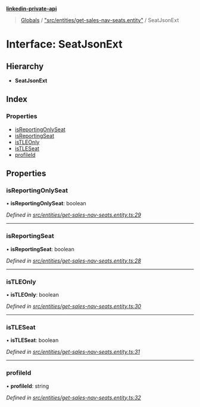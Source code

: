 **[linkedin-private-api](../README.md)**

> [Globals](../globals.md) / ["src/entities/get-sales-nav-seats.entity"](../modules/_src_entities_get_sales_nav_seats_entity_.md) / SeatJsonExt

# Interface: SeatJsonExt

## Hierarchy

* **SeatJsonExt**

## Index

### Properties

* [isReportingOnlySeat](_src_entities_get_sales_nav_seats_entity_.seatjsonext.md#isreportingonlyseat)
* [isReportingSeat](_src_entities_get_sales_nav_seats_entity_.seatjsonext.md#isreportingseat)
* [isTLEOnly](_src_entities_get_sales_nav_seats_entity_.seatjsonext.md#istleonly)
* [isTLESeat](_src_entities_get_sales_nav_seats_entity_.seatjsonext.md#istleseat)
* [profileId](_src_entities_get_sales_nav_seats_entity_.seatjsonext.md#profileid)

## Properties

### isReportingOnlySeat

•  **isReportingOnlySeat**: boolean

*Defined in [src/entities/get-sales-nav-seats.entity.ts:29](https://github.com/cosiall/linkedin-private-api/blob/803c213/src/entities/get-sales-nav-seats.entity.ts#L29)*

___

### isReportingSeat

•  **isReportingSeat**: boolean

*Defined in [src/entities/get-sales-nav-seats.entity.ts:28](https://github.com/cosiall/linkedin-private-api/blob/803c213/src/entities/get-sales-nav-seats.entity.ts#L28)*

___

### isTLEOnly

•  **isTLEOnly**: boolean

*Defined in [src/entities/get-sales-nav-seats.entity.ts:30](https://github.com/cosiall/linkedin-private-api/blob/803c213/src/entities/get-sales-nav-seats.entity.ts#L30)*

___

### isTLESeat

•  **isTLESeat**: boolean

*Defined in [src/entities/get-sales-nav-seats.entity.ts:31](https://github.com/cosiall/linkedin-private-api/blob/803c213/src/entities/get-sales-nav-seats.entity.ts#L31)*

___

### profileId

•  **profileId**: string

*Defined in [src/entities/get-sales-nav-seats.entity.ts:32](https://github.com/cosiall/linkedin-private-api/blob/803c213/src/entities/get-sales-nav-seats.entity.ts#L32)*
